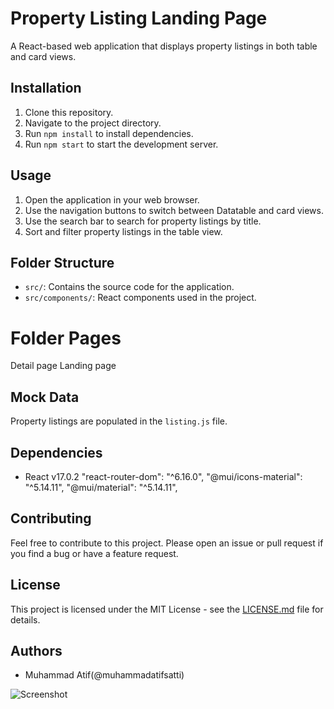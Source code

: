 # Property Listing Landing Page

A React-based web application that displays property listings in both table and card views.

## Installation

1. Clone this repository.
2. Navigate to the project directory.
3. Run `npm install` to install dependencies.
4. Run `npm start` to start the development server.

## Usage

1. Open the application in your web browser.
2. Use the navigation buttons to switch between Datatable and card views.
3. Use the search bar to search for property listings by title.
4. Sort and filter property listings in the table view.

## Folder Structure

- `src/`: Contains the source code for the application.
- `src/components/`: React components used in the project.

# Folder Pages

Detail page
Landing page

## Mock Data

Property listings are populated in the `listing.js` file.

## Dependencies

- React v17.0.2
  "react-router-dom": "^6.16.0",
  "@mui/icons-material": "^5.14.11",
  "@mui/material": "^5.14.11",

## Contributing

Feel free to contribute to this project. Please open an issue or pull request if you find a bug or have a feature request.

## License

This project is licensed under the MIT License - see the [LICENSE.md](LICENSE.md) file for details.

## Authors

- Muhammad Atif(@muhammadatifsatti)

![Screenshot](screenshot.png)
